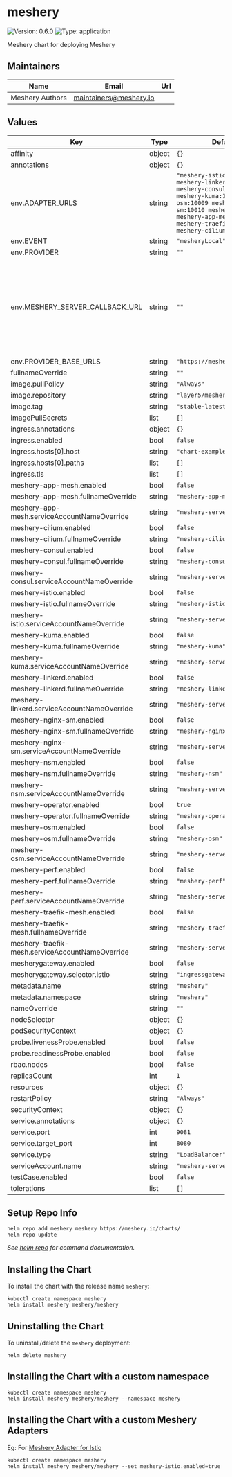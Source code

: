 # meshery

![Version: 0.6.0](https://img.shields.io/badge/Version-0.6.0-informational?style=flat-square) ![Type: application](https://img.shields.io/badge/Type-application-informational?style=flat-square)

Meshery chart for deploying Meshery

## Maintainers

| Name | Email | Url |
| ---- | ------ | --- |
| Meshery Authors | <maintainers@meshery.io> |  |

## Values

| Key | Type | Default | Description |
|-----|------|---------|-------------|
| affinity | object | `{}` |  |
| annotations | object | `{}` |  |
| env.ADAPTER_URLS | string | `"meshery-istio:10000 meshery-linkerd:10001 meshery-consul:10002 meshery-kuma:10007 meshery-osm:10009 meshery-nginx-sm:10010 meshery-nsm:10004 meshery-app-mesh:10005 meshery-traefik-mesh:10006 meshery-cilium:10012"` |  |
| env.EVENT | string | `"mesheryLocal"` |  |
| env.PROVIDER | string | `""` |  |
| env.MESHERY_SERVER_CALLBACK_URL | string | `""` | The OAuth callback URL to use when Meshery Server is not directly exposed. Refer [docs](https://docs.meshery.io/extensibility/providers#configurable-oauth-callback-url) for more details. |
| env.PROVIDER_BASE_URLS | string | `"https://meshery.layer5.io"` |  |
| fullnameOverride | string | `""` |  |
| image.pullPolicy | string | `"Always"` |  |
| image.repository | string | `"layer5/meshery"` |  |
| image.tag | string | `"stable-latest"` |  |
| imagePullSecrets | list | `[]` |  |
| ingress.annotations | object | `{}` |  |
| ingress.enabled | bool | `false` |  |
| ingress.hosts[0].host | string | `"chart-example.local"` |  |
| ingress.hosts[0].paths | list | `[]` |  |
| ingress.tls | list | `[]` |  |
| meshery-app-mesh.enabled | bool | `false` |  |
| meshery-app-mesh.fullnameOverride | string | `"meshery-app-mesh"` |  |
| meshery-app-mesh.serviceAccountNameOverride | string | `"meshery-server"` |  |
| meshery-cilium.enabled | bool | `false` |  |
| meshery-cilium.fullnameOverride | string | `"meshery-cilium"` |  |
| meshery-consul.enabled | bool | `false` |  |
| meshery-consul.fullnameOverride | string | `"meshery-consul"` |  |
| meshery-consul.serviceAccountNameOverride | string | `"meshery-server"` |  |
| meshery-istio.enabled | bool | `false` |  |
| meshery-istio.fullnameOverride | string | `"meshery-istio"` |  |
| meshery-istio.serviceAccountNameOverride | string | `"meshery-server"` |  |
| meshery-kuma.enabled | bool | `false` |  |
| meshery-kuma.fullnameOverride | string | `"meshery-kuma"` |  |
| meshery-kuma.serviceAccountNameOverride | string | `"meshery-server"` |  |
| meshery-linkerd.enabled | bool | `false` |  |
| meshery-linkerd.fullnameOverride | string | `"meshery-linkerd"` |  |
| meshery-linkerd.serviceAccountNameOverride | string | `"meshery-server"` |  |
| meshery-nginx-sm.enabled | bool | `false` |  |
| meshery-nginx-sm.fullnameOverride | string | `"meshery-nginx-sm"` |  |
| meshery-nginx-sm.serviceAccountNameOverride | string | `"meshery-server"` |  |
| meshery-nsm.enabled | bool | `false` |  |
| meshery-nsm.fullnameOverride | string | `"meshery-nsm"` |  |
| meshery-nsm.serviceAccountNameOverride | string | `"meshery-server"` |  |
| meshery-operator.enabled | bool | `true` |  |
| meshery-operator.fullnameOverride | string | `"meshery-operator"` |  |
| meshery-osm.enabled | bool | `false` |  |
| meshery-osm.fullnameOverride | string | `"meshery-osm"` |  |
| meshery-osm.serviceAccountNameOverride | string | `"meshery-server"` |  |
| meshery-perf.enabled | bool | `false` |  |
| meshery-perf.fullnameOverride | string | `"meshery-perf"` |  |
| meshery-perf.serviceAccountNameOverride | string | `"meshery-server"` |  |
| meshery-traefik-mesh.enabled | bool | `false` |  |
| meshery-traefik-mesh.fullnameOverride | string | `"meshery-traefik-mesh"` |  |
| meshery-traefik-mesh.serviceAccountNameOverride | string | `"meshery-server"` |  |
| mesherygateway.enabled | bool | `false` |  |
| mesherygateway.selector.istio | string | `"ingressgateway"` |  |
| metadata.name | string | `"meshery"` |  |
| metadata.namespace | string | `"meshery"` |  |
| nameOverride | string | `""` |  |
| nodeSelector | object | `{}` |  |
| podSecurityContext | object | `{}` |  |
| probe.livenessProbe.enabled | bool | `false` |  |
| probe.readinessProbe.enabled | bool | `false` |  |
| rbac.nodes | bool | `false` |  |
| replicaCount | int | `1` |  |
| resources | object | `{}` |  |
| restartPolicy | string | `"Always"` |  |
| securityContext | object | `{}` |  |
| service.annotations | object | `{}` |  |
| service.port | int | `9081` |  |
| service.target_port | int | `8080` |  |
| service.type | string | `"LoadBalancer"` |  |
| serviceAccount.name | string | `"meshery-server"` |  |
| testCase.enabled | bool | `false` |  |
| tolerations | list | `[]` |  |

## Setup Repo Info

```console
helm repo add meshery meshery https://meshery.io/charts/
helm repo update
```

_See [helm repo](https://helm.sh/docs/helm/helm_repo/) for command documentation._

## Installing the Chart

To install the chart with the release name `meshery`:

```console
kubectl create namespace meshery
helm install meshery meshery/meshery
```

## Uninstalling the Chart

To uninstall/delete the `meshery` deployment:

```console
helm delete meshery
```

## Installing the Chart with a custom namespace

```console
kubectl create namespace meshery
helm install meshery meshery/meshery --namespace meshery
```

## Installing the Chart with a custom Meshery Adapters

Eg: For [Meshery Adapter for Istio](https://github.com/meshery/meshery-istio)
```console
kubectl create namespace meshery
helm install meshery meshery/meshery --set meshery-istio.enabled=true
```
